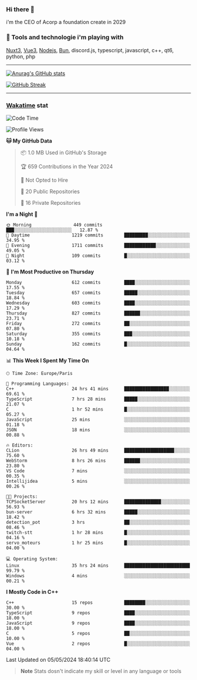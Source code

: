 ### Hi there 👋

i'm the CEO of Acorp a foundation create in 2029  

### 🧰 Tools and technologie i'm playing with

[Nuxt3](https://nuxt.com), [Vue3](https://vuejs.org/), [Nodejs](https://nodejs.org), [Bun](https://bun.sh/), discord.js, typescript, javascript, c++, qt6, python, php

---

[![Anurag's GitHub stats](https://github-readme-stats.vercel.app/api?username=ackimixs&show_icons=true&theme=github_dark&count_private=true)](https://www.ackimixs.xyz)

[![GitHub Streak](https://github-readme-streak-stats.herokuapp.com?user=Ackimixs&theme=github-dark-blue&date_format=j%20M%5B%20Y%5D&mode=weekly)](https://git.io/streak-stats)

---
 
 ### [Wakatime](https://wakatime.com/) stat

<!--START_SECTION:waka-->
![Code Time](http://img.shields.io/badge/Code%20Time-1%2C078%20hrs%2034%20mins-blue)

![Profile Views](http://img.shields.io/badge/Profile%20Views-0-blue)

**🐱 My GitHub Data** 

> 📦 1.0 MB Used in GitHub's Storage 
 > 
> 🏆 659 Contributions in the Year 2024
 > 
> 🚫 Not Opted to Hire
 > 
> 📜 20 Public Repositories 
 > 
> 🔑 16 Private Repositories 
 > 
**I'm a Night 🦉** 

```text
🌞 Morning                449 commits         ███░░░░░░░░░░░░░░░░░░░░░░   12.87 % 
🌆 Daytime                1219 commits        █████████░░░░░░░░░░░░░░░░   34.95 % 
🌃 Evening                1711 commits        ████████████░░░░░░░░░░░░░   49.05 % 
🌙 Night                  109 commits         █░░░░░░░░░░░░░░░░░░░░░░░░   03.12 % 
```
📅 **I'm Most Productive on Thursday** 

```text
Monday                   612 commits         ████░░░░░░░░░░░░░░░░░░░░░   17.55 % 
Tuesday                  657 commits         █████░░░░░░░░░░░░░░░░░░░░   18.84 % 
Wednesday                603 commits         ████░░░░░░░░░░░░░░░░░░░░░   17.29 % 
Thursday                 827 commits         ██████░░░░░░░░░░░░░░░░░░░   23.71 % 
Friday                   272 commits         ██░░░░░░░░░░░░░░░░░░░░░░░   07.80 % 
Saturday                 355 commits         ███░░░░░░░░░░░░░░░░░░░░░░   10.18 % 
Sunday                   162 commits         █░░░░░░░░░░░░░░░░░░░░░░░░   04.64 % 
```


📊 **This Week I Spent My Time On** 

```text
🕑︎ Time Zone: Europe/Paris

💬 Programming Languages: 
C++                      24 hrs 41 mins      █████████████████░░░░░░░░   69.61 % 
TypeScript               7 hrs 28 mins       █████░░░░░░░░░░░░░░░░░░░░   21.07 % 
C                        1 hr 52 mins        █░░░░░░░░░░░░░░░░░░░░░░░░   05.27 % 
JavaScript               25 mins             ░░░░░░░░░░░░░░░░░░░░░░░░░   01.18 % 
JSON                     18 mins             ░░░░░░░░░░░░░░░░░░░░░░░░░   00.88 % 

🔥 Editors: 
CLion                    26 hrs 49 mins      ███████████████████░░░░░░   75.60 % 
WebStorm                 8 hrs 26 mins       ██████░░░░░░░░░░░░░░░░░░░   23.80 % 
VS Code                  7 mins              ░░░░░░░░░░░░░░░░░░░░░░░░░   00.35 % 
Intellijidea             5 mins              ░░░░░░░░░░░░░░░░░░░░░░░░░   00.26 % 

🐱‍💻 Projects: 
TCPSocketServer          20 hrs 12 mins      ██████████████░░░░░░░░░░░   56.93 % 
bun-server               6 hrs 32 mins       █████░░░░░░░░░░░░░░░░░░░░   18.42 % 
detection_pot            3 hrs               ██░░░░░░░░░░░░░░░░░░░░░░░   08.46 % 
twitch-stt               1 hr 28 mins        █░░░░░░░░░░░░░░░░░░░░░░░░   04.16 % 
servo_moteurs            1 hr 25 mins        █░░░░░░░░░░░░░░░░░░░░░░░░   04.00 % 

💻 Operating System: 
Linux                    35 hrs 24 mins      █████████████████████████   99.79 % 
Windows                  4 mins              ░░░░░░░░░░░░░░░░░░░░░░░░░   00.21 % 
```

**I Mostly Code in C++** 

```text
C++                      15 repos            ████████░░░░░░░░░░░░░░░░░   30.00 % 
TypeScript               9 repos             ████░░░░░░░░░░░░░░░░░░░░░   18.00 % 
JavaScript               9 repos             ████░░░░░░░░░░░░░░░░░░░░░   18.00 % 
C                        5 repos             ██░░░░░░░░░░░░░░░░░░░░░░░   10.00 % 
Vue                      2 repos             █░░░░░░░░░░░░░░░░░░░░░░░░   04.00 % 
```




 Last Updated on 05/05/2024 18:40:14 UTC
<!--END_SECTION:waka-->

> **Note**
> Stats dosn't indicate my skill or level in any language or tools
